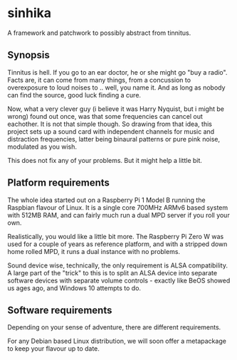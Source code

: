 # sinhika

A framework and patchwork to possibly abstract from tinnitus.

## Synopsis

Tinnitus is hell. If you go to an ear doctor, he or she might go "buy a radio". Facts are, it can come from many things, from a concussion to overexposure to loud noises to .. well, you name it. And as long as nobody can find the source, good luck finding a cure.

Now, what a very clever guy (i believe it was Harry Nyquist, but i might be wrong) found out once, was that some frequencies can cancel out eachother. It is not that simple though. So drawing from that idea, this project sets up a sound card with independent channels for music and distraction frequencies, latter being binaural patterns or pure pink noise, modulated as you wish.

This does not fix any of your problems. But it might help a little bit.

## Platform requirements

The whole idea started out on a Raspberry Pi 1 Model B running the Raspbian flavour of Linux. It is a single core 700MHz ARMv6 based system with 512MB RAM, and can fairly much run a dual MPD server if you roll your own.

Realistically, you would like a little bit more. The Raspberry Pi Zero W was used for a couple of years as reference platform, and with a stripped down home rolled MPD, it runs a dual instance with no problems.

Sound device wise, technically, the only requirement is ALSA compatibility. A large part of the "trick" to this is to split an ALSA device into separate software devices with separate volume controls - exactly like BeOS showed us ages ago, and Windows 10 attempts to do.

## Software requirements

Depending on your sense of adventure, there are different requirements.

For any Debian based Linux distribution, we will soon offer a metapackage to keep your flavour up to date.
